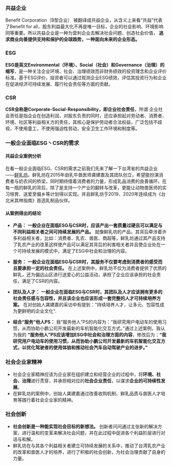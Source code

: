 ### 共益企业
Benefit Corporation（B型企业） 被翻译成共益企业，从含义上来看“共益”代表了Benefit for all，股东利益最大化不再是唯一目标，企业的社会影响、环境影响同等重要。所以共益企业是一种为营利企业去解决社会问题、创造社会价值， **追求商业向善提供支持和保护的全球趋势，一种面向未来的企业形态。**

### ESG
**ESG是英文Environmental（环境）、Social（社会）和Governance（治理）的缩写**，是一种关注企业环境、社会、治理绩效而非财务绩效的投资理念和企业评价标准。基于ESG评价，投资者可以通过观测企业ESG绩效，评估其投资行为和企业在促进经济可持续发展、履行社会责任等方面的贡献。

### CSR
**CSR全称是Corporate-Social-Responsibility，即企业社会责任**，所谓 企业社会责任是指企业在创造利润，对股东负责的同时，还应承担起对劳动者、消费者、环境、社区等利益相关方的责任，其核心是保护劳动者合法权益，广泛包括不歧视、不使用童工，不使用强迫性劳动，安全卫生工作环境和制度等。

### 一般企业面临ESG丶CSR的需求
#### 共益企业案例分析
在看一般企业面临ESG、CSR的需求之前我们先来了解一下台湾省的共益企业——[鲜乳坊](http://blab.tw/puremilk)。鲜乳坊在2015年由乳牛兽医师龚建嘉及其团队创立，希望能扮演消费者与奶农间的桥梁，同时期待借着消费者的力量，形成乳品消费的良善循环。在每一瓶的鲜乳的背后，除了是支持一个产业的翻转与改革，更能让动物兽医师的实习培育、送爱至偏乡等计划得以实现。并且鲜乳坊于2019、2020年连续成为《台北米其林指南》首选乳制品伙伴。

#### 从案例得出的结论
- **产品：** **一般企业在面临ESG与CSR时，应该产出一套质量过硬且可以满足与不同利益相关者之间可持续发展的产品。** 就像鲜乳坊的产品，其背后牵涉着许多利益相关者，比如：消费者、乳农、兽医、商超等，鲜乳坊通过其产品支持了乳农产业的改革这样使产品可以满足其背后的利害相关者并且使企业处在一个可持续发展的模式中，满足了ESG中社会和治理的内容。
- **服务：** **一般企业在面临ESG与CSR时，其服务不仅要考虑到消费者的感受而且要承担一定的社会责任。** 在上述案例中，鲜乳坊不仅为消费者提供了优质的鲜乳，还为偏远山区进行送爱心的公益活动，承担了企业应该承担的社会责任，满足了CSR的内容。

- **团队及人才：** **一般企业在面临ESG与CSR时，其团队及人才应该拥有更多的社会责任感与包容性，并且该企业也应该形成一套完整的人才可持续培养方案。** 在对创始人龚建嘉的采访中有提到："持续培养人才，让多元、包容性成为更鲜明的企业文化".
- **结合“服务”他人PS：** 我“服务他人”PS的内容为：“我研究用户电动车的使用习惯，从而协助小鹏公司开发最新的车机智能化交互方式。”通过上述案例，我认为我的 **“服务他人”PS应该增加ESG中社会和治理方面的内容**，修改后为：**“我研究用户电动车的使用习惯，从而协助小鹏公司开发最新的车机智能化交互方式，以优化驾驶者的使用体验和推动社会汽车自动驾驶产业的进步。”**

### 社会企业家精神
- 社会企业家精神应该为企业家在组织建立和经营企业的过程中，将**环境、社会、治理**进行贯穿，并承担相对应的**社会企业责任**，以谋求**企业的可持续性发展**。
- 在鲜乳坊的案例中，创始人龚建嘉通过改善收购机制、鲜乳品质与兽医人才培育等践行着社会企业家的精神。

### 社会创新
- **社会创新是一种能实现社会目标的新想法。** 创新者问问通过主张新的解决方案，进行温和的变革来解决社会问题，并在此过程中促进各个利益阶层进行对话与和解。
- 鲜乳坊在与其各个利益相关者建立可持续发展的关系中，推动了台湾乳农产业的改革和兽医人才的培养，进行了积极的社会创新，为社会治理贡献了自身的力量。
